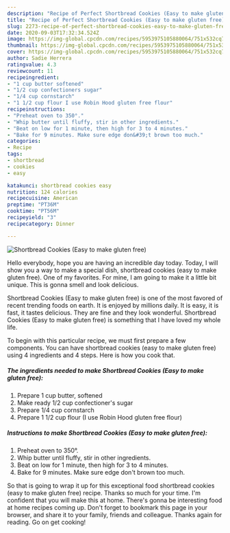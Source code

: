 ```yaml
---
description: "Recipe of Perfect Shortbread Cookies (Easy to make gluten free)"
title: "Recipe of Perfect Shortbread Cookies (Easy to make gluten free)"
slug: 2273-recipe-of-perfect-shortbread-cookies-easy-to-make-gluten-free
date: 2020-09-03T17:32:34.524Z
image: https://img-global.cpcdn.com/recipes/5953975105880064/751x532cq70/shortbread-cookies-easy-to-make-gluten-free-recipe-main-photo.jpg
thumbnail: https://img-global.cpcdn.com/recipes/5953975105880064/751x532cq70/shortbread-cookies-easy-to-make-gluten-free-recipe-main-photo.jpg
cover: https://img-global.cpcdn.com/recipes/5953975105880064/751x532cq70/shortbread-cookies-easy-to-make-gluten-free-recipe-main-photo.jpg
author: Sadie Herrera
ratingvalue: 4.3
reviewcount: 11
recipeingredient:
- "1 cup butter softened"
- "1/2 cup confectioners sugar"
- "1/4 cup cornstarch"
- "1 1/2 cup flour I use Robin Hood gluten free flour"
recipeinstructions:
- "Preheat oven to 350°."
- "Whip butter until fluffy, stir in other ingredients."
- "Beat on low for 1 minute, then high for 3 to 4 minutes."
- "Bake for 9 minutes. Make sure edge don&#39;t brown too much."
categories:
- Recipe
tags:
- shortbread
- cookies
- easy

katakunci: shortbread cookies easy 
nutrition: 124 calories
recipecuisine: American
preptime: "PT36M"
cooktime: "PT56M"
recipeyield: "3"
recipecategory: Dinner

---
```



![Shortbread Cookies (Easy to make gluten free)](https://img-global.cpcdn.com/recipes/5953975105880064/751x532cq70/shortbread-cookies-easy-to-make-gluten-free-recipe-main-photo.jpg)

Hello everybody, hope you are having an incredible day today. Today, I will show you a way to make a special dish, shortbread cookies (easy to make gluten free). One of my favorites. For mine, I am going to make it a little bit unique. This is gonna smell and look delicious.

Shortbread Cookies (Easy to make gluten free) is one of the most favored of recent trending foods on earth. It is enjoyed by millions daily. It is easy, it is fast, it tastes delicious. They are fine and they look wonderful. Shortbread Cookies (Easy to make gluten free) is something that I have loved my whole life.




To begin with this particular recipe, we must first prepare a few components. You can have shortbread cookies (easy to make gluten free) using 4 ingredients and 4 steps. Here is how you cook that.

<!--inarticleads1-->

##### The ingredients needed to make Shortbread Cookies (Easy to make gluten free):

1. Prepare 1 cup butter, softened
1. Make ready 1/2 cup confectioner&#39;s sugar
1. Prepare 1/4 cup cornstarch
1. Prepare 1 1/2 cup flour (I use Robin Hood gluten free flour)




<!--inarticleads2-->

##### Instructions to make Shortbread Cookies (Easy to make gluten free):

1. Preheat oven to 350°.
1. Whip butter until fluffy, stir in other ingredients.
1. Beat on low for 1 minute, then high for 3 to 4 minutes.
1. Bake for 9 minutes. Make sure edge don&#39;t brown too much.




So that is going to wrap it up for this exceptional food shortbread cookies (easy to make gluten free) recipe. Thanks so much for your time. I'm confident that you will make this at home. There's gonna be interesting food at home recipes coming up. Don't forget to bookmark this page in your browser, and share it to your family, friends and colleague. Thanks again for reading. Go on get cooking!
